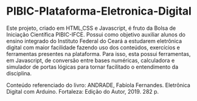 # PIBIC-Plataforma-Eletronica-Digital
Este projeto, criado em HTML,CSS e Javascript, é fruto da Bolsa de Iniciação Científica PIBIC-IFCE. Possui como objetivo auxiliar alunos do ensino integrado do Instituto Federal do Ceará a estudarem eletrônica digital com maior facilidade fazendo uso dos conteúdos, exercícios e ferramentas presentes na plataforma. Para isso, esta possui ferramentas, em Javascript, de conversão entre bases numéricas, calculadora e simulador de portas lógicas para tornar facilitado o entendimento da disciplina.

Conteúdo referenciado do livro: ANDRADE, Fabíola Fernandes. Eletrônica Digital com Arduino. Fortaleza: Edição do Autor, 2019. 282 p.
